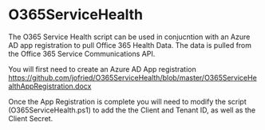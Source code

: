 # O365ServiceHealth

<p>The O365 Service Health script can be used in conjucntion with an Azure AD app registration to pull Office 365 Health Data. The data is pulled from the Office 365 Service Communications API.<p/>

  
You will first need to create an Azure AD App registration
https://github.com/jofried/O365ServiceHealth/blob/master/O365ServiceHealthAppRegistration.docx

Once the App Registration is complete you will need to modify the script (O365ServiceHealth.ps1) to add the the Client and Tenant ID, as well as the Client Secret.
